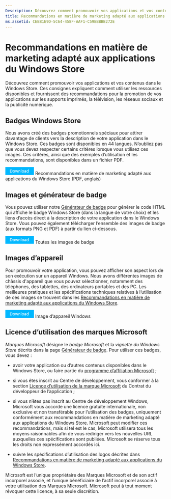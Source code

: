 ```yaml
---
Description: Découvrez comment promouvoir vos applications et vos contenus dans le Windows Store. Ces consignes expliquent comment utiliser les ressources disponibles et fournissent des recommandations pour la promotion de vos applications sur les supports imprimés, la télévision, les réseaux sociaux et la publicité numérique.
title: Recommandations en matière de marketing adapté aux applications du Windows Store
ms.assetid: CEB81E9D-5C64-458F-AAF1-C59BBBBB272E
---
```


# Recommandations en matière de marketing adapté aux applications du Windows Store

Découvrez comment promouvoir vos applications et vos contenus dans le Windows Store. Ces consignes expliquent comment utiliser les ressources disponibles et fournissent des recommandations pour la promotion de vos applications sur les supports imprimés, la télévision, les réseaux sociaux et la publicité numérique.

## Badges Windows Store

Nous avons créé des badges promotionnels spéciaux pour attirer davantage de clients vers la description de votre application dans le Windows Store. Ces badges sont disponibles en 44 langues. N’oubliez pas que vous devez respecter certains critères lorsque vous utilisez ces images. Ces critères, ainsi que des exemples d’utilisation et les recommandations, sont disponibles dans un fichier PDF.

[
            ![Bouton Télécharger](images/downloadbutton.png)](http://go.microsoft.com/fwlink/p/?LinkId=529769) Recommandations en matière de marketing adapté aux applications du Windows Store (PDF, anglais)

## Images et générateur de badge

Vous pouvez utiliser notre [Générateur de badge](http://go.microsoft.com/fwlink/p/?LinkID=534236) pour générer le code HTML qui affiche le badge Windows Store (dans la langue de votre choix) et les liens d’accès direct à la description de votre application dans le Windows Store. Vous pouvez également télécharger l’ensemble des images de badge (aux formats PNG et PDF) à partir du lien ci-dessous.

[
            ![Bouton Télécharger](images/downloadbutton.png)](http://go.microsoft.com/fwlink/p/?LinkId=529771) Toutes les images de badge

## Images d’appareil

Pour promouvoir votre application, vous pouvez afficher son aspect lors de son exécution sur un appareil Windows. Nous avons différentes images de châssis d'appareil que vous pouvez sélectionner, notamment des téléphones, des tablettes, des ordinateurs portables et des PC. Les meilleures pratiques et les spécifications techniques relatives à l’utilisation de ces images se trouvent dans les [Recommandations en matière de marketing adapté aux applications du Windows Store](http://go.microsoft.com/fwlink/p/?LinkId=529769).

[
            ![Bouton Télécharger](images/downloadbutton.png)](https://go.microsoft.com/fwlink/p/?LinkId=533057) Image d’appareil Windows

## Licence d’utilisation des marques Microsoft

*Marques Microsoft* désigne le *badge Microsoft* et la *vignette du Windows Store* décrits dans la page [Générateur de badge](http://go.microsoft.com/fwlink/p/?LinkID=534236). Pour utiliser ces badges, vous devez :

-   avoir votre application ou d’autres contenus disponibles dans le Windows Store, ou faire partie du [programme d’affiliation Microsoft](http://go.microsoft.com/fwlink/p/?LinkId=624463) ;

-   si vous êtes inscrit au Centre de développement, vous conformer à la section [Licence d’utilisation de la marque Microsoft](https://msdn.microsoft.com/library/windows/apps/hh694058.aspx#license_to_mark) du Contrat du développeur de l’application ;

-   si vous n’êtes pas inscrit au Centre de développement Windows, Microsoft vous accorde une licence gratuite internationale, non exclusive et non transférable pour l’utilisation des badges, uniquement conformément aux recommandations en matière de marketing adapté aux applications du Windows Store. Microsoft peut modifier ces recommandations, mais si tel est le cas, Microsoft utilisera tous les moyens raisonnables afin de vous rediriger vers les nouvelles URL auxquelles ces spécifications sont publiées. Microsoft se réserve tous les droits non expressément accordés ici.

-   suivre les spécifications d’utilisation des logos décrites dans [Recommandations en matière de marketing adapté aux applications du Windows Store](http://go.microsoft.com/fwlink/p/?LinkId=529769).

Microsoft est l’unique propriétaire des Marques Microsoft et de son actif incorporel associé, et l’unique bénéficiaire de l’actif incorporel associé à votre utilisation des Marques Microsoft. Microsoft peut à tout moment révoquer cette licence, à sa seule discrétion.

 

 






<!--HONumber=Mar16_HO1-->


